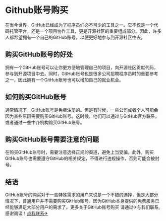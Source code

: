# Github账号购买

在当今世界，GitHub已经成为了程序员们必不可少的工具之一。它不仅是一个代码托管平台，还是一个项目协作工具，更是开源社区的重要组成部分。因此，许多人都希望拥有一个自己的GitHub账号，以便更好地参与到开源社区中去。

## 购买GitHub账号的好处

拥有一个GitHub账号可以让你更方便地管理自己的项目，向开源社区贡献代码，参与到开源项目中去。同时，GitHub账号也是很多公司招聘程序员时的重要参考之一，因此拥有一个GitHub账号也可以增加自己的就业机会。

## 如何购买GitHub账号

通常情况下，GitHub账号是免费注册的。但是有时候，一些公司或者个人可能会因为某些原因需要购买GitHub账号。这时候，他们可以通过与GitHub官方联系，或者通过一些中介机构购买GitHub账号。

## 购买GitHub账号需要注意的问题

在购买GitHub账号时，需要注意选择正规的渠道，避免上当受骗。此外，购买GitHub账号也需要遵守GitHub的相关规定，不得进行违规操作，否则可能会被封号。

## 结语

GitHub账号的购买对于一些特殊需求的用户来说是一个不错的选择，但是大部分情况下，普通用户并不需要购买GitHub账号。因为GitHub本身提供的免费服务已经能够满足大部分用户的需求了。更多关于GitHub账号购买 请通过✈与我们联系,感谢阅读！[点我联系✈](https://www.G208.com)